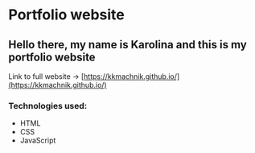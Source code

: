 # Portfolio website 

## Hello there, my name is Karolina and this is my portfolio website 



Link to full website -> [https://kkmachnik.github.io/](https://kkmachnik.github.io/)


### Technologies used:
- HTML
- CSS
- JavaScript

